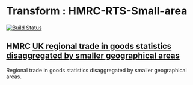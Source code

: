 # Transform : HMRC-RTS-Small-area

[![Build Status](https://ci.floop.org.uk/buildStatus/icon?job=GSS_data%2FTrade%2FHMRC-RTS-Small-area)](https://ci.floop.org.uk/job/GSS_data/job/Trade/job/HMRC-RTS-Small-area/)

## HMRC [UK regional trade in goods statistics disaggregated by smaller geographical areas](https://www.gov.uk/government/collections/uk-regional-trade-in-goods-statistics-disaggregated-by-smaller-geographical-areas)

Regional trade in goods statistics disaggregated by smaller geographical areas.

